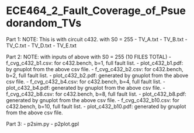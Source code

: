 # ECE464_2_Fault_Coverage_of_Psuedorandom_TVs
Part 1:
    NOTE: This is with circuit c432. with S0 = 255
    - TV_A.txt
    - TV_B.txt
    - TV_C.txt
    - TV_D.txt
    - TV_E.txt
    
Part 2:
    NOTE: with inputs of above with S0 = 255   (10 FILES TOTAL)
    - f_cvg_c432_b1.csv:            for c432.bench, b=1, full fault list.
    - plot_c432_b1.pdf:               by gnuplot from the above csv file.
    - f_cvg_c432_b2.csv:            for c432.bench, b=2, full fault list.
    - plot_c432_b2.pdf:              generated by gnuplot from the above csv file.
    - f_cvg_c432_b4.csv:            for c432.bench, b=4, full fault list.
    - plot_c432_b4.pdf:              generated by gnuplot from the above csv file.
    - f_cvg_c432_b8.csv:            for c432.bench, b=8, full fault list.
    - plot_c432_b8.pdf:              generated by gnuplot from the above csv file.
    - f_cvg_c432_b10.csv:          for c432.bench, b=10, full fault list.
    - plot_c432_b10.pdf:            generated by gnuplot from the above csv file.
    
    
Part 3:
     - p2sim.py
     - p2plot.gpl

